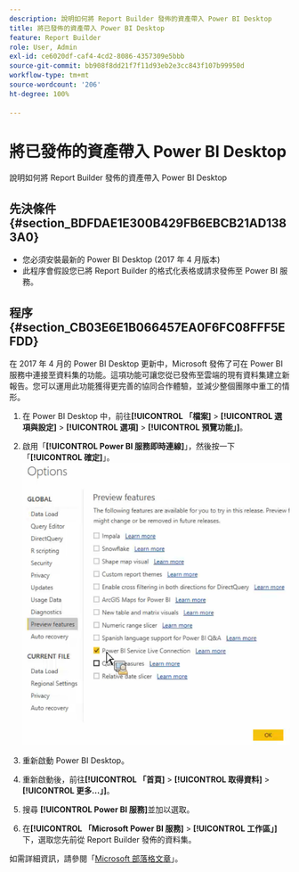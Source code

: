 ```yaml
---
description: 說明如何將 Report Builder 發佈的資產帶入 Power BI Desktop
title: 將已發佈的資產帶入 Power BI Desktop
feature: Report Builder
role: User, Admin
exl-id: ce6020df-caf4-4cd2-8086-4357309e5bbb
source-git-commit: bb908f8dd21f7f11d93eb2e3cc843f107b99950d
workflow-type: tm+mt
source-wordcount: '206'
ht-degree: 100%

---
```


# 將已發佈的資產帶入 Power BI Desktop

說明如何將 Report Builder 發佈的資產帶入 Power BI Desktop

## 先決條件 {#section_BDFDAE1E300B429FB6EBCB21AD1383A0}

* 您必須安裝最新的 Power BI Desktop (2017 年 4 月版本)
* 此程序會假設您已將 Report Builder 的格式化表格或請求發佈至 Power BI 服務。

## 程序 {#section_CB03E6E1B066457EA0F6FC08FFF5EFDD}

在 2017 年 4 月的 Power BI Desktop 更新中，Microsoft 發佈了可在 Power BI 服務中連接至資料集的功能。這項功能可讓您從已發佈至雲端的現有資料集建立新報告。您可以運用此功能獲得更完善的協同合作體驗，並減少整個團隊中重工的情形。

1. 在 Power BI Desktop 中，前往&#x200B;**[!UICONTROL 「檔案]** > **[!UICONTROL 選項與設定]** > **[!UICONTROL 選項]** > **[!UICONTROL 預覽功能」]**。
1. 啟用「**[!UICONTROL Power BI 服務即時連線]**」，然後按一下「**[!UICONTROL 確定]**」。![按一下「Power BI 服務即時連線」，然後按一下「確定」。](assets/bi-preview-features.png)

1. 重新啟動 Power BI Desktop。
1. 重新啟動後，前往&#x200B;**[!UICONTROL 「首頁]** > **[!UICONTROL 取得資料]** > **[!UICONTROL 更多...」]**。
1. 搜尋 **[!UICONTROL Power BI 服務]**&#x200B;並加以選取。
1. 在&#x200B;**[!UICONTROL 「Microsoft Power BI 服務]** > **[!UICONTROL 工作區」]**&#x200B;下，選取您先前從 Report Builder 發佈的資料集。

如需詳細資訊，請參閱「[Microsoft 部落格文章](https://powerbi.microsoft.com/en-us/blog/connecting-to-datasets-in-the-power-bi-service-from-desktop/)」。
